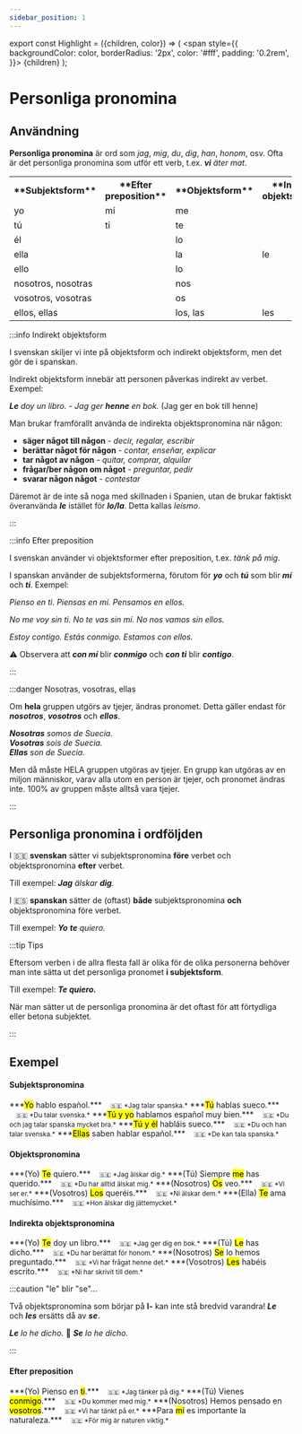 ```yaml
---
sidebar_position: 1
---
```


export const Highlight = ({children, color}) => (
  <span
    style={{
      backgroundColor: color,
      borderRadius: '2px',
      color: '#fff',
      padding: '0.2rem',
    }}>
    {children}
  </span>
);

# <Highlight color="var(--highlight)">Personliga pronomina</Highlight>

## <Highlight color="#ff4802">Användning</Highlight>

**Personliga pronomina** är ord som *jag*, *mig*, *du*, *dig*, *han*, *honom*, osv. Ofta är det personliga pronomina som utför ett verb, t.ex. ***vi** äter mat*.

<table>
  <tbody>
    <tr>
      <th> **Subjektsform**</th>
      <th> **Efter preposition**</th>
      <th> **Objektsform**</th>
      <th> **Indirekt objektsform**</th>
    </tr>
    <tr>
      <td> yo</td>
      <td> mí</td>
      <td colspan="2">me</td>
    </tr>
    <tr>
      <td> tú</td>
      <td> ti</td>
      <td colspan="2">te</td>
    </tr>
    <tr>
      <td colspan="2">él</td>
      <td> lo</td>
      <td rowspan="3">le</td>
    </tr>
    <tr>
      <td colspan="2">ella</td>
      <td> la</td>
    </tr>
    <tr>
      <td colspan="2">ello</td>
      <td> lo</td>
    </tr>
    <tr>
      <td colspan="2">nosotros, nosotras</td>
      <td colspan="2">nos</td>
    </tr>
    <tr>
      <td colspan="2">vosotros, vosotras</td>
      <td colspan="2">os</td>
    </tr>
    <tr>
      <td colspan="2">ellos, ellas</td>
      <td>los, las</td>
      <td>les</td>
    </tr>
  </tbody>
</table>

:::info Indirekt objektsform

I svenskan skiljer vi inte på objektsform och indirekt objektsform, men det gör de i spanskan.

Indirekt objektsform innebär att personen påverkas indirekt av verbet. Exempel:

***Le** doy un libro.* - *Jag ger **henne** en bok.* (Jag ger en bok till henne)

Man brukar framförallt använda de indirekta objektspronomina när någon:

- **säger något till någon** - *decir, regalar, escribir*
- **berättar något för någon** - *contar, enseñar, explicar*
- **tar något av någon** - *quitar, comprar, alquilar*
- **frågar/ber någon om något** - *preguntar, pedir*
- **svarar någon något** - *contestar*

Däremot är de inte så noga med skillnaden i Spanien, utan de brukar faktiskt överanvända ***le*** istället för ***lo/la***. Detta kallas *leísmo*.

:::

:::info Efter preposition

I svenskan använder vi objektsformer efter preposition, t.ex. *tänk på mig*.

I spanskan använder de subjektsformerna, förutom för ***yo*** och ***tú*** som blir ***mí*** och ***ti***. Exempel:

*Pienso en ti. 
Piensas en mí.
Pensamos en ellos.*

*No me voy sin ti. 
No te vas sin mí. 
No nos vamos sin ellos.*

*Estoy contigo.
Estás conmigo.
Estamos con ellos.*

⚠️ Observera att ***con mí*** blir ***conmigo*** och ***con ti*** blir ***contigo***.

:::

:::danger Nosotras, vosotras, ellas

Om **hela** gruppen utgörs av tjejer, ändras pronomet. Detta gäller endast för ***nosotros***, ***vosotros*** och ***ellos***.

***Nosotras** somos de Suecia.*    
***Vosotras** sois de Suecia.*    
***Ellas** son de Suecia.*    

Men då måste HELA gruppen utgöras av tjejer. En grupp kan utgöras av en miljon människor, varav alla utom en person är tjejer, och pronomet ändras inte. 100% av gruppen måste alltså vara tjejer.

:::

## <Highlight color="#ff4802">Personliga pronomina i ordföljden</Highlight>

I 🇸🇪 **svenskan** sätter vi subjektspronomina **före** verbet och objektspronomina **efter** verbet. 

Till exempel: ***Jag** älskar **dig**.*

I 🇪🇸 **spanskan** sätter de (oftast) **både** subjektspronomina **och** objektspronomina före verbet.

Till exempel: ***Yo** **te** quiero.*

:::tip Tips

Eftersom verben i de allra flesta fall är olika för de olika personerna behöver man inte sätta ut det personliga pronomet **i subjektsform**.

Till exempel: ***Te quiero.***

När man sätter ut de personliga pronomina är det oftast för att förtydliga eller betona subjektet.

:::

## <Highlight color="#ff4802">Exempel</Highlight>

#### <Highlight color="#ff4802">Subjektspronomina</Highlight>

<div class="custom-quote">  
***<mark>Yo</mark> hablo español.***   
&nbsp;&nbsp;&nbsp;<small>🇸🇪 *Jag talar spanska.*</small>   
***<mark>Tú</mark> hablas sueco.***   
&nbsp;&nbsp;&nbsp;<small>🇸🇪 *Du talar svenska.*</small>      
***<mark>Tú y yo</mark> hablamos español muy bien.***   
&nbsp;&nbsp;&nbsp;<small>🇸🇪 *Du och jag talar spanska mycket bra.*</small>    
***<mark>Tú y él</mark> habláis sueco.***   
&nbsp;&nbsp;&nbsp;<small>🇸🇪 *Du och han talar svenska.*</small>    
***<mark>Ellas</mark> saben hablar español.***   
&nbsp;&nbsp;&nbsp;<small>🇸🇪 *De kan tala spanska.*</small>   
</div>

#### <Highlight color="#ff4802">Objektspronomina</Highlight>

<div class="custom-quote">  
***(Yo) <mark>Te</mark> quiero.***   
&nbsp;&nbsp;&nbsp;<small>🇸🇪 *Jag älskar dig.*</small>   
***(Tú) Siempre <mark>me</mark> has querido.***   
&nbsp;&nbsp;&nbsp;<small>🇸🇪 *Du har alltid älskat mig.*</small>      
***(Nosotros) <mark>Os</mark> veo.***   
&nbsp;&nbsp;&nbsp;<small>🇸🇪 *Vi ser er.*</small>    
***(Vosotros) <mark>Los</mark> queréis.***   
&nbsp;&nbsp;&nbsp;<small>🇸🇪 *Ni älskar dem.*</small>    
***(Ella) <mark>Te</mark> ama muchísimo.***   
&nbsp;&nbsp;&nbsp;<small>🇸🇪 *Hon älskar dig jättemycket.*</small>   
</div>

#### <Highlight color="#ff4802">Indirekta objektspronomina</Highlight>

<div class="custom-quote">  
***(Yo) <mark>Te</mark> doy un libro.***   
&nbsp;&nbsp;&nbsp;<small>🇸🇪 *Jag ger dig en bok.*</small>   
***(Tú) <mark>Le</mark> has dicho.***   
&nbsp;&nbsp;&nbsp;<small>🇸🇪 *Du har berättat för honom.*</small>      
***(Nosotros) <mark>Se</mark> lo hemos preguntado.***   
&nbsp;&nbsp;&nbsp;<small>🇸🇪 *Vi har frågat henne det.*</small>    
***(Vosotros) <mark>Les</mark> habéis escrito.***   
&nbsp;&nbsp;&nbsp;<small>🇸🇪 *Ni har skrivit till dem.*</small>     
</div>

:::caution "le" blir "se"...

Två objektspronomina som börjar på **l-** kan inte stå bredvid varandra! ***Le*** och ***les*** ersätts då av ***se***.

***Le** lo he dicho.* 🔀 ***Se** lo he dicho.*

:::

#### <Highlight color="#ff4802">Efter preposition</Highlight>

<div class="custom-quote">  
***(Yo) Pienso en <mark>ti</mark>.***   
&nbsp;&nbsp;&nbsp;<small>🇸🇪 *Jag tänker på dig.*</small>   
***(Tú) Vienes <mark>conmigo</mark>.***   
&nbsp;&nbsp;&nbsp;<small>🇸🇪 *Du kommer med mig.*</small>      
***(Nosotros) Hemos pensado en <mark>vosotros</mark>.***   
&nbsp;&nbsp;&nbsp;<small>🇸🇪 *Vi har tänkt på er.*</small>    
***Para <mark>mí</mark> es importante la naturaleza.***   
&nbsp;&nbsp;&nbsp;<small>🇸🇪 *För mig är naturen viktig.*</small>     
</div>